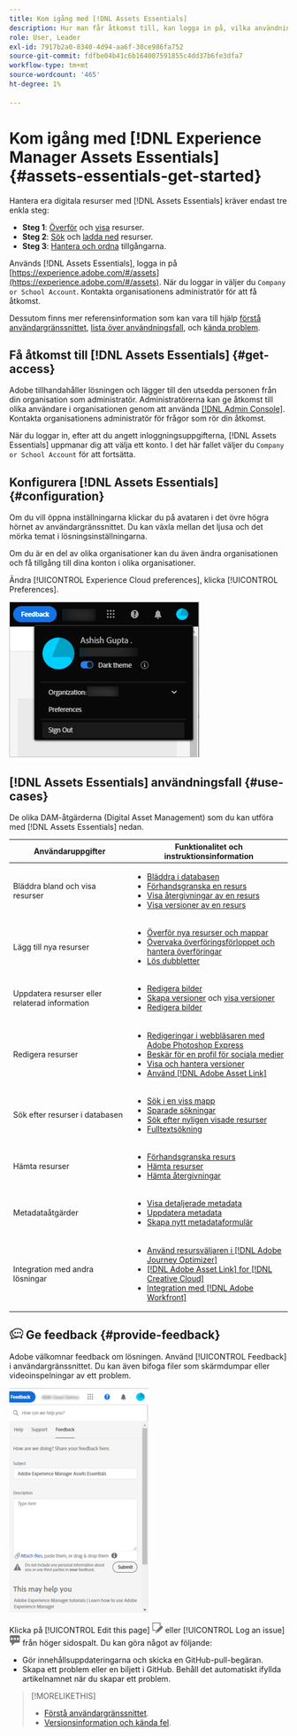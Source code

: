 ```yaml
---
title: Kom igång med [!DNL Assets Essentials]
description: Hur man får åtkomst till, kan logga in på, vilka användningsfall som stöds och kända problem med [!DNL Assets Essentials].
role: User, Leader
exl-id: 7917b2a0-8340-4d94-aa6f-30ce986fa752
source-git-commit: fdfbe04b41c6b164007591855c4dd37b6fe3dfa7
workflow-type: tm+mt
source-wordcount: '465'
ht-degree: 1%

---
```


# Kom igång med [!DNL Experience Manager Assets Essentials] {#assets-essentials-get-started}

<!-- TBD: Make links for these steps. -->

Hantera era digitala resurser med [!DNL Assets Essentials] kräver endast tre enkla steg:

* **Steg 1**: [Överför](/help/add-delete.md) och [visa](/help/navigate-view.md) resurser.
* **Steg 2**: [Sök](/help/search.md) och [ladda ned](/help/manage-organize.md#download) resurser.
* **Steg 3**: [Hantera och ordna](/help/manage-organize.md) tillgångarna.

Används [!DNL Assets Essentials], logga in på [https://experience.adobe.com/#/assets](https://experience.adobe.com/#/assets). När du loggar in väljer du `Company or School Account`. Kontakta organisationens administratör för att få åtkomst.

Dessutom finns mer referensinformation som kan vara till hjälp [förstå användargränssnittet](/help/navigate-view.md), [lista över användningsfall](#use-cases), <!-- TBD: [supported file types](/help/supported-file-formats.md), --> och [kända problem](/help/release-notes.md#known-issues).

## Få åtkomst till [!DNL Assets Essentials] {#get-access}

Adobe tillhandahåller lösningen och lägger till den utsedda personen från din organisation som administratör. Administratörerna kan ge åtkomst till olika användare i organisationen genom att använda [[!DNL Admin Console]](https://helpx.adobe.com/enterprise/using/admin-console.html). Kontakta organisationens administratör för frågor som rör din åtkomst.

När du loggar in, efter att du angett inloggningsuppgifterna, [!DNL Assets Essentials] uppmanar dig att välja ett konto. I det här fallet väljer du `Company or School Account` för att fortsätta.

## Konfigurera [!DNL Assets Essentials] {#configuration}

Om du vill öppna inställningarna klickar du på avataren i det övre högra hörnet av användargränssnittet. Du kan växla mellan det ljusa och det mörka temat i lösningsinställningarna.

Om du är en del av olika organisationer kan du även ändra organisationen och få tillgång till dina konton i olika organisationer.

Ändra [!UICONTROL Experience Cloud preferences], klicka [!UICONTROL Preferences].

![Inställning för växling av mörkt och ljust tema](assets/theme-change.png)

## [!DNL Assets Essentials] användningsfall {#use-cases}

De olika DAM-åtgärderna (Digital Asset Management) som du kan utföra med [!DNL Assets Essentials] nedan.

| Användaruppgifter | Funktionalitet och instruktionsinformation |
|-----|------|
| Bläddra bland och visa resurser | <ul> <li>[Bläddra i databasen](/help/navigate-view.md#view-assets-and-details) </li> <li> [Förhandsgranska en resurs](/help/navigate-view.md#preview-assets) <li> [Visa återgivningar av en resurs](/help/add-delete.md#renditions) </li> <li>[Visa versioner av en resurs](/help/manage-organize.md#view-versions)</li></ul> |
| Lägg till nya resurser | <ul> <li>[Överför nya resurser och mappar](/help/add-delete.md#add-assets)</li> <li>[Övervaka överföringsförloppet och hantera överföringar](/help/add-delete.md#upload-progress)</li> <li>[Lös dubbletter](/help/add-delete.md#resolve-upload-fails)</li> </ul> |
| Uppdatera resurser eller relaterad information | <ul> <li>[Redigera bilder](/help/edit-images.md)</li> <li>[Skapa versioner](/help/manage-organize.md#create-versions) och [visa versioner](/help/manage-organize.md#view-versions)</li> <li>[Redigera bilder](/help/edit-images.md)</li> </ul> |
| Redigera resurser | <ul> <li>[Redigeringar i webbläsaren med Adobe Photoshop Express](/help/edit-images.md)</li> <li>[Beskär för en profil för sociala medier](/help/edit-images.md#crop-straighten-images)</li> <li>[Visa och hantera versioner](/help/manage-organize.md#view-versions)</li> <li>[Använd [!DNL Adobe Asset Link]](/help/integration.md#integrations)</ul></ul> |
| Sök efter resurser i databasen | <ul> <li>[Sök i en viss mapp](/help/search.md#refine-search-results)</li> <li>[Sparade sökningar](/help/search.md#saved-search)</li> <li>[Sök efter nyligen visade resurser](/help/search.md)</li> <li>[Fulltextsökning](/help/search.md) |
| Hämta resurser | <ul> <li> [Förhandsgranska resurs](/help/navigate-view.md#preview-assets) </li> <li> [Hämta resurser](/help/manage-organize.md#download) <li> [Hämta återgivningar](/help/add-delete.md#renditions) </li></ul> |
| Metadataåtgärder | <ul> <li>[Visa detaljerade metadata](/help/metadata.md) </li> <li> [Uppdatera metadata](/help/metadata.md#update-metadata)</li> <li> [Skapa nytt metadataformulär](/help/metadata.md#metadata-forms) </li> </ul> |
| Integration med andra lösningar | <ul> <li>[Använd resursväljaren i [!DNL Adobe Journey Optimizer]](/help/integration.md)</li> <li>[[!DNL Adobe Asset Link] for [!DNL Creative Cloud]](/help/integration.md)</li> <li>[Integration med [!DNL Adobe Workfront]](/help/integration.md)</li> </ul> |

<!--TBD: Merge the below rows in the table when the use cases are documented/available.

| How do I delete assets? | <ul> <li>[Delete assets](/help/manage-organize.md)</li> <li>Recover deleted assets</li> <li>Permanently delete assets</li> </ul> |
| How do I share assets or find shared assets? | <ul> <li>Shared by me</li> <li>Shared with me</li> <li>Share for comments and review</li> <li>Unshare assets</li> </ul> |
| How do I collaborate with others and get my assets reviewed | <ul> <li>Share for review</li> <li>Provide comments. Resolve and filter comments</li> <li>Annotations on images</li> <li>Assign tasks to specific users and prioritize</li> </ul> |

-->

## ![feedback-ikon](assets/do-not-localize/feedback-icon.png) Ge feedback {#provide-feedback}

Adobe välkomnar feedback om lösningen. Använd [!UICONTROL Feedback] i användargränssnittet. Du kan även bifoga filer som skärmdumpar eller videoinspelningar av ett problem.

![feedback-alternativ i gränssnittet](assets/feedback-panel.png)

Klicka på [!UICONTROL Edit this page] ![redigera sidan](assets/do-not-localize/edit-page.png) eller [!UICONTROL Log an issue] ![skapa ett GitHub-problem](assets/do-not-localize/github-issue.png) från höger sidospalt. Du kan göra något av följande:

* Gör innehållsuppdateringarna och skicka en GitHub-pull-begäran.
* Skapa ett problem eller en biljett i GitHub. Behåll det automatiskt ifyllda artikelnamnet när du skapar ett problem.

>[!MORELIKETHIS]
>
>* [Förstå användargränssnittet](/help/navigate-view.md).
>* [Versionsinformation och kända fel](/help/release-notes.md).


<!-- TBD: 
>* [Supported file types](/help/supported-file-formats.md).
-->
